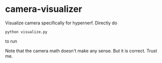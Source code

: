 # camera-visualizer

Visualize camera specifically for hypernerf. Directly do 

```
python visualize.py
```
to run

Note that the camera math doesn't make any sense. But it is correct. Trust me.